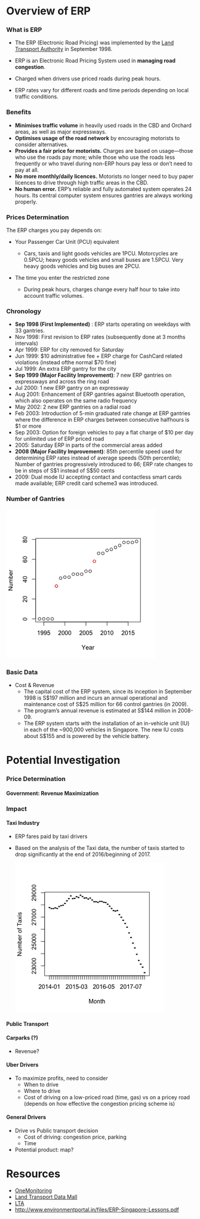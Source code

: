 # Overview of  ERP

### What is ERP

- The ERP (Electronic Road Pricing) was implemented by the [Land Transport Authority]( <https://www.lta.gov.sg/content/ltagov/en.html>) in September 1998.

- ERP is an Electronic Road Pricing System used in **managing road congestion**. 
- Charged when drivers use priced roads during peak hours.
- ERP rates vary for different roads and time periods depending on local traffic conditions. 

### Benefits

- **Minimises traffic volume** in heavily used roads in the CBD and Orchard areas, as well as major expressways.
- **Optimises usage of the road network** by encouraging motorists to consider alternatives.
- **Provides a fair price for motorists.** Charges are based on usage—those who use the roads pay more; while those who use the roads less frequently or who travel during non-ERP hours pay less or don’t need to pay at all.
- **No more monthly/daily licences.**  Motorists no longer need to buy paper licences to drive through high traffic areas in the CBD.
- **No human error.** ERP’s reliable and fully automated system operates 24 hours. Its central computer system ensures gantries are always working properly.

### Prices Determination

The ERP charges you pay depends on:

- Your Passenger Car Unit (PCU) equivalent
  - Cars, taxis and light goods vehicles are 1PCU. Motorcycles are 0.5PCU; heavy goods vehicles and small buses are 1.5PCU. Very heavy goods vehicles and big buses are 2PCU.

- The time you enter the restricted zone
  - During peak hours, charges change every half hour to take into account traffic volumes. 

### Chronology

- **Sep 1998 (First Implemented)** : ERP starts operating on weekdays with 33 gantries.
- Nov 1998: First revision to ERP rates (subsequently done at 3 months intervals)
- Apr 1999: ERP for city removed for Saturday
- Jun 1999: \$10 administrative fee + ERP charge for CashCard related violations (instead ofthe normal \$70 fine)
- Jul 1999: An extra ERP gantry for the city
- **Sep 1999 (Major Facility Improvement)**: 7 new ERP gantries on expressways and across the ring road
- Jul 2000: 1 new ERP gantry on an expressway
- Aug 2001: Enhancement of ERP gantries against Bluetooth operation, which also operates on the same radio frequency
- May 2002: 2 new ERP gantries on a radial road
- Feb 2003: Introduction of 5-min graduated rate change at ERP gantries where the difference in ERP charges between consecutive halfhours is \$1 or more
- Sep 2003: Option for foreign vehicles to pay a flat charge of ​\$10 per day for unlimited use
  of ERP priced road
- 2005: Saturday ERP in parts of the commercial areas added
- **2008 (Major Facility Improvement)**: 85th percentile speed used for determining ERP rates instead of average speeds (50th percentile); Number of gantries progressively introduced to 66; ERP rate changes to be in steps of S​\$1 instead of S\$50 cents
- 2009: Dual mode IU accepting contact and contactless smart cards made available; ERP credit card scheme3 was introduced.

### Number of Gantries

![erp](/fig/num-erp.png)

### Basic Data

- Cost & Revenue
  - The capital cost of the ERP system, since its inception in September 1998 is S\$197 million and incurs an annual operational and maintenance cost of S​\$25 million for 66 control gantries (in 2009). 
  - The program’s annual revenue is estimated at S​\$144 million in 2008-09.
  - The ERP system starts with the installation of an in-vehicle unit (IU) in each of the ~900,000 vehicles in Singapore. The new IU costs about S​$155 and is powered by the vehicle battery. 	



# Potential Investigation

### Price Determination

#### 	Government: Revenue Maximization



### Impact 

#### 	Taxi Industry

- ERP fares paid by taxi drivers

- Based on the analysis of the Taxi data, the number of taxis started to drop significantly at the end of 2016/beginning of 2017.

  ![taxi](/fig/num-taxi.png)

#### 	Public Transport



#### 	Carparks (?)

- Revenue?

#### 	Uber Drivers

- To maximize profits, need to consider
  - When to drive
  - Where to drive
  - Cost of driving on a low-priced road (time, gas) vs on a pricey road (depends on how effective the congestion pricing scheme is)

#### General Drivers

- Drive vs Public transport decision
  - Cost of driving: congestion price, parking
  - Time
- Potential product: map?





# Resources

- [OneMonitoring](<https://www.onemotoring.com.sg/content/onemotoring/home.html>)
- [Land Transport Data Mall](<https://www.mytransport.sg/content/mytransport/home/dataMall/static-data.html#Road%20Infrastructure>)
- [LTA](<https://www.lta.gov.sg/content/ltaweb/en/roads-and-motoring/managing-traffic-and-congestion/electronic-road-pricing-erp.html>)
- <http://www.environmentportal.in/files/ERP-Singapore-Lessons.pdf>

